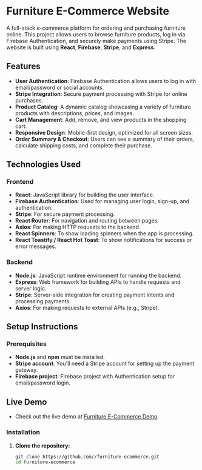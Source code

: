 # Furniture E-Commerce Website

A full-stack e-commerce platform for ordering and purchasing furniture online. This project allows users to browse furniture products, log in via Firebase Authentication, and securely make payments using Stripe. The website is built using **React**, **Firebase**, **Stripe**, and **Express**.

## Features

- **User Authentication**: Firebase Authentication allows users to log in with email/password or social accounts.
- **Stripe Integration**: Secure payment processing with Stripe for online purchases.
- **Product Catalog**: A dynamic catalog showcasing a variety of furniture products with descriptions, prices, and images.
- **Cart Management**: Add, remove, and view products in the shopping cart.
- **Responsive Design**: Mobile-first design, optimized for all screen sizes.
- **Order Summary & Checkout**: Users can see a summary of their orders, calculate shipping costs, and complete their purchase.

## Technologies Used

### Frontend

- **React**: JavaScript library for building the user interface.
- **Firebase Authentication**: Used for managing user login, sign-up, and authentication.
- **Stripe**: For secure payment processing.
- **React Router**: For navigation and routing between pages.
- **Axios**: For making HTTP requests to the backend.
- **React Spinners**: To show loading spinners when the app is processing.
- **React Toastify / React Hot Toast**: To show notifications for success or error messages.

### Backend

- **Node.js**: JavaScript runtime environment for running the backend.
- **Express**: Web framework for building APIs to handle requests and server logic.
- **Stripe**: Server-side integration for creating payment intents and processing payments.
- **Axios**: For making requests to external APIs (e.g., Stripe).

## Setup Instructions

### Prerequisites

- **Node.js** and **npm** must be installed.
- **Stripe account**: You'll need a Stripe account for setting up the payment gateway.
- **Firebase project**: Firebase project with Authentication setup for email/password login.
## Live Demo
- Check out the live demo at [Furniture E-Commerce Demo](https://furniturehoemoffice.netlify.app/).



### Installation

1. **Clone the repository:**

   ```bash
   git clone https://github.com//furniture-ecommerce.git
   cd furniture-ecommerce
